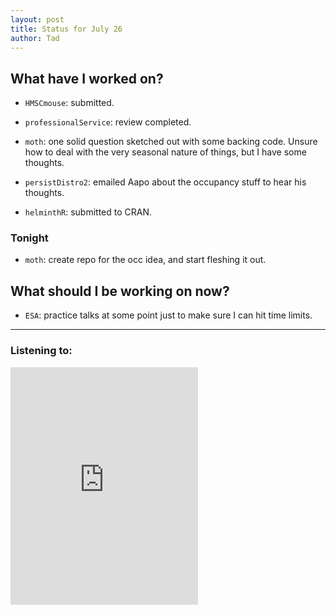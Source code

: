 ```yaml
---
layout: post 
title: Status for July 26 
author: Tad
---
```


## What have I worked on?

* `HMSCmouse`: submitted.

* `professionalService`: review completed.

* `moth`: one solid question sketched out with some backing code. Unsure how to deal with the very seasonal nature of things, but I have some thoughts. 

* `persistDistro2`: emailed Aapo about the occupancy stuff to hear his thoughts. 

* `helminthR`: submitted to CRAN. 



### Tonight

* `moth`: create repo for the occ idea, and start fleshing it out. 



## What should I be working on now?

* `ESA`: practice talks at some point just to make sure I can hit time limits. 




--- 

### Listening to:

<iframe src='https://embed.spotify.com/?uri=spotify%3Atrack%3A5J3RGS5lOyVJFfHbZeir0W' width='300' height='380' frameborder='0' allowtransparency='true'></iframe>

<i class='fa fa-code' style='color:pink'></i>
